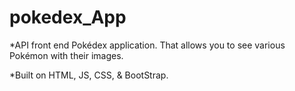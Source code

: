 # pokedex_App
*API front end Pokédex application. That allows you to see various Pokémon with their images.

*Built on HTML, JS, CSS, & BootStrap.
